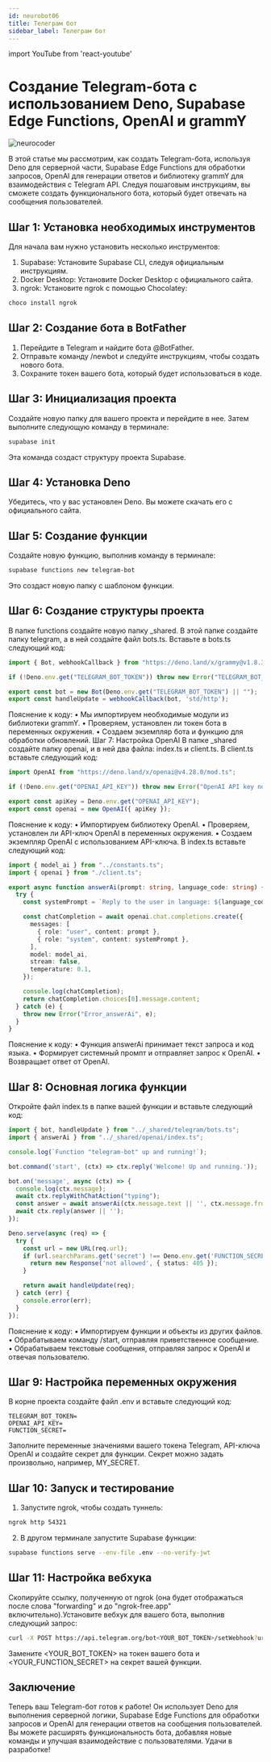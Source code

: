 ```yaml
---
id: neurobot06
title: Телеграм бот
sidebar_label: Телеграм бот
---
```


import YouTube from 'react-youtube'

# Создание Telegram-бота с использованием Deno, Supabase Edge Functions, OpenAI и grammY

![neurocoder](/img/neurobots/neuro6.png)

В этой статье мы рассмотрим, как создать Telegram-бота, используя Deno для серверной части, Supabase Edge Functions для обработки запросов, OpenAI для генерации ответов и библиотеку grammY для взаимодействия с Telegram API. Следуя пошаговым инструкциям, вы сможете создать функционального бота, который будет отвечать на сообщения пользователей.

<YouTube videoId='WTMMBT5hgeQ' />

## Шаг 1: Установка необходимых инструментов

Для начала вам нужно установить несколько инструментов:
1.	Supabase: Установите Supabase CLI, следуя официальным инструкциям.
2.	Docker Desktop: Установите Docker Desktop с официального сайта.
3.	ngrok: Установите ngrok с помощью Chocolatey:

```bash
choco install ngrok
``` 

## Шаг 2: Создание бота в BotFather

1.	Перейдите в Telegram и найдите бота @BotFather.
2.	Отправьте команду /newbot и следуйте инструкциям, чтобы создать нового бота.
3.	Сохраните токен вашего бота, который будет использоваться в коде.

## Шаг 3: Инициализация проекта
Создайте новую папку для вашего проекта и перейдите в нее. Затем выполните следующую команду в терминале:

```bash
supabase init
```

Эта команда создаст структуру проекта Supabase.

## Шаг 4: Установка Deno

Убедитесь, что у вас установлен Deno. Вы можете скачать его с официального сайта.

## Шаг 5: Создание функции

Создайте новую функцию, выполнив команду в терминале:

```bash
supabase functions new telegram-bot
```

Это создаст новую папку с шаблоном функции.

## Шаг 6: Создание структуры проекта

В папке functions создайте новую папку _shared. В этой папке создайте папку telegram, а в ней создайте файл bots.ts. Вставьте в bots.ts следующий код:

```typescript
import { Bot, webhookCallback } from "https://deno.land/x/grammy@v1.8.3/mod.ts";

if (!Deno.env.get("TELEGRAM_BOT_TOKEN")) throw new Error("TELEGRAM_BOT_TOKEN is not set");

export const bot = new Bot(Deno.env.get("TELEGRAM_BOT_TOKEN") || "");
export const handleUpdate = webhookCallback(bot, 'std/http');
```
Пояснение к коду:
•	Мы импортируем необходимые модули из библиотеки grammY.
•	Проверяем, установлен ли токен бота в переменных окружения.
•	Создаем экземпляр бота и функцию для обработки обновлений.
Шаг 7: Настройка OpenAI
В папке _shared создайте папку openai, и в ней два файла: index.ts и client.ts.
В client.ts вставьте следующий код:

```typescript
import OpenAI from "https://deno.land/x/openai@v4.28.0/mod.ts";

if (!Deno.env.get("OPENAI_API_KEY")) throw new Error("OpenAI API key not set");

export const apiKey = Deno.env.get("OPENAI_API_KEY");
export const openai = new OpenAI({ apiKey });
```

Пояснение к коду:
•	Импортируем библиотеку OpenAI.
•	Проверяем, установлен ли API-ключ OpenAI в переменных окружения.
•	Создаем экземпляр OpenAI с использованием API-ключа.
В index.ts вставьте следующий код:

```typescript
import { model_ai } from "../constants.ts";
import { openai } from "./client.ts";

export async function answerAi(prompt: string, language_code: string) {
  try {
    const systemPrompt = `Reply to the user in language: ${language_code}`;

    const chatCompletion = await openai.chat.completions.create({
      messages: [
        { role: "user", content: prompt },
        { role: "system", content: systemPrompt },
      ],
      model: model_ai,
      stream: false,
      temperature: 0.1,
    });

    console.log(chatCompletion);
    return chatCompletion.choices[0].message.content; 
  } catch (e) {
    throw new Error("Error_answerAi", e);
  } 
}
```

Пояснение к коду:
•	Функция answerAi принимает текст запроса и код языка.
•	Формирует системный промпт и отправляет запрос к OpenAI.
•	Возвращает ответ от OpenAI.

## Шаг 8: Основная логика функции

Откройте файл index.ts в папке вашей функции и вставьте следующий код:

```typescript
import { bot, handleUpdate } from "../_shared/telegram/bots.ts";
import { answerAi } from "../_shared/openai/index.ts";

console.log(`Function "telegram-bot" up and running!`);

bot.command('start', (ctx) => ctx.reply('Welcome! Up and running.'));

bot.on('message', async (ctx) => {
  console.log(ctx.message);
  await ctx.replyWithChatAction("typing");
  const answer = await answerAi(ctx.message.text || '', ctx.message.from.language_code || '');
  await ctx.reply(answer || '');
});

Deno.serve(async (req) => {
  try {
    const url = new URL(req.url);
    if (url.searchParams.get('secret') !== Deno.env.get('FUNCTION_SECRET')) {
      return new Response('not allowed', { status: 405 });
    }

    return await handleUpdate(req);
  } catch (err) {
    console.error(err);
  }
});
```

Пояснение к коду:
•	Импортируем функции и объекты из других файлов.
•	Обрабатываем команду /start, отправляя приветственное сообщение.
•	Обрабатываем текстовые сообщения, отправляя запрос к OpenAI и отвечая пользователю.

## Шаг 9: Настройка переменных окружения

В корне проекта создайте файл .env и вставьте следующий код:

```text
TELEGRAM_BOT_TOKEN=
OPENAI_API_KEY=
FUNCTION_SECRET=
```

Заполните переменные значениями вашего токена Telegram, API-ключа OpenAI и создайте секрет для функции. Секрет можно задать произвольно, например, MY_SECRET.

## Шаг 10: Запуск и тестирование

1.	Запустите ngrok, чтобы создать туннель:

```bash
ngrok http 54321
```

2.	В другом терминале запустите Supabase функции:

```bash
supabase functions serve --env-file .env --no-verify-jwt
```

## Шаг 11: Настройка вебхука

Скопируйте ссылку, полученную от ngrok (она будет отображаться после слова "forwarding" и до "ngrok-free.app" включительно).Установите вебхук для вашего бота, выполнив следующий запрос:

```bash
curl -X POST https://api.telegram.org/bot<YOUR_BOT_TOKEN>/setWebhook?url=<ВАШАССЫЛКА>?secret=<YOUR_FUNCTION_SECRET>
```

Замените <YOUR_BOT_TOKEN> на токен вашего бота и <YOUR_FUNCTION_SECRET> на секрет вашей функции.

## Заключение

Теперь ваш Telegram-бот готов к работе! Он использует Deno для выполнения серверной логики, Supabase Edge Functions для обработки запросов и OpenAI для генерации ответов на сообщения пользователей. Вы можете расширять функциональность бота, добавляя новые команды и улучшая взаимодействие с пользователями. Удачи в разработке!
